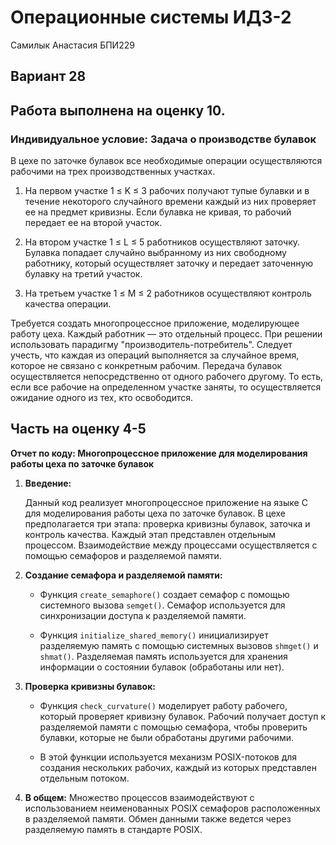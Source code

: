 # Операционные системы ИДЗ-2 

Самилык Анастасия БПИ229

## Вариант 28
## Работа выполнена на оценку 10.

### Индивидуальное условие: Задача о производстве булавок

В цехе по заточке булавок все необходимые операции осуществляются рабочими на трех производственных участках.

1. На первом участке 1 ≤ K ≤ 3 рабочих получают тупые булавки и в течение некоторого случайного времени каждый из них проверяет ее на предмет кривизны. Если булавка не кривая, то рабочий передает ее на второй участок.

2. На втором участке 1 ≤ L ≤ 5 работников осуществляют заточку. Булавка попадает случайно выбранному из них свободному работнику, который осуществляет заточку и передает заточенную булавку на третий участок.

3. На третьем участке 1 ≤ M ≤ 2 работников осуществляют контроль качества операции.

Требуется создать многопроцессное приложение, моделирующее работу цеха. Каждый работник — это отдельный процесс. При решении использовать парадигму "производитель-потребитель". Следует учесть, что каждая из операций выполняется за случайное время, которое не связано с конкретным рабочим. Передача булавок осуществляется непосредственно от одного рабочего другому. То есть, если все рабочие на определенном участке заняты, то осуществляется ожидание одного из тех, кто освободится.

## Часть на оценку 4-5
**Отчет по коду: Многопроцессное приложение для моделирования работы цеха по заточке булавок**

1. **Введение:**
   
   Данный код реализует многопроцессное приложение на языке C для моделирования работы цеха по заточке булавок. В цехе предполагается три этапа: проверка кривизны булавок, заточка и контроль качества. Каждый этап представлен отдельным процессом. Взаимодействие между процессами осуществляется с помощью семафоров и разделяемой памяти.

2. **Создание семафора и разделяемой памяти:**

   - Функция `create_semaphore()` создает семафор с помощью системного вызова `semget()`. Семафор используется для синхронизации доступа к разделяемой памяти.
   
   - Функция `initialize_shared_memory()` инициализирует разделяемую память с помощью системных вызовов `shmget()` и `shmat()`. Разделяемая память используется для хранения информации о состоянии булавок (обработаны или нет).

3. **Проверка кривизны булавок:**

   - Функция `check_curvature()` моделирует работу рабочего, который проверяет кривизну булавок. Рабочий получает доступ к разделяемой памяти с помощью семафора, чтобы проверить булавки, которые не были обработаны другими рабочими.
   
   - В этой функции используется механизм POSIX-потоков для создания нескольких рабочих, каждый из которых представлен отдельным потоком.

5. **В общем:**
   Множество процессов взаимодействуют с использованием неименованных POSIX семафоров расположенных в разделяемой памяти. Обмен данными также ведется через разделяемую память в стандарте POSIX.

